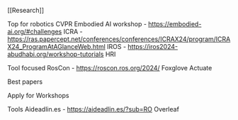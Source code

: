 [[Research]]

Top for robotics
CVPR Embodied AI workshop - https://embodied-ai.org/#challenges
ICRA - https://ras.papercept.net/conferences/conferences/ICRAX24/program/ICRAX24_ProgramAtAGlanceWeb.html
IROS - https://iros2024-abudhabi.org/workshop-tutorials
HRI

Tool focused
RosCon - https://roscon.ros.org/2024/
Foxglove Actuate

Best papers

Apply for Workshops

Tools
Aideadlin.es - https://aideadlin.es/?sub=RO
Overleaf


